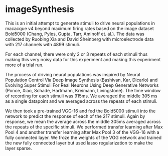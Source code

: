 # imageSynthesis
This is an initial attempt to generate stimuli to drive neural populations in macacque v4 beyond maximum firing rates based on the image dataset Bold5000 (Chang, Pyles, Gupta, Tarr, Aminoff et. al.).  The data was collected by Ruobing Xia and David Sheinberg with microelectrode data with 217 channels with 4899 stimuli.  

For each channel, there were only 2 or 3 repeats of each stimuli thus making this very noisy data for this experiment and making this experiment more of a trial run.  

The process of driving neural populations was inspired by Neural Population Control Via Deep Image Synthesis (Bashivan, Kar, Dicarlo) and Evolving Super Stimuli For Real Neurons Using Deep Generative Networks (Ponce, Xiao, Schade, Hartmann, Kreimann, Livingstone).  The time window of recording for each stimuli was 915ms.  We averaged the middle 305 ms as a single datapoint and we averaged across the repeats of each stimuli.  

We then took a pre-trained VGG-16 and fed the Bold5000 stimuli into the network to predict the response of each of the 217 stimuli.  Again by response, we mean the average across the middle 305ms averaged across the repeats of the specific stimuli.  We performed transfer learning after Max Pool 4 and another transfer learning after Max Pool 3 of the VGG-16 with a fully connected layer.  We froze the weights of the VGG network and trained the new fully connected layer but used lasso regularization to make the layer sparse.  






